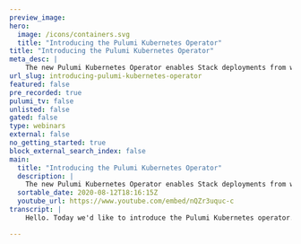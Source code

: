 ```yaml
---
preview_image:
hero:
  image: /icons/containers.svg
  title: "Introducing the Pulumi Kubernetes Operator"
title: "Introducing the Pulumi Kubernetes Operator"
meta_desc: |
    The new Pulumi Kubernetes Operator enables Stack deployments from within a cluster using Git-based workflows. 
url_slug: introducing-pulumi-kubernetes-operator
featured: false
pre_recorded: true
pulumi_tv: false
unlisted: false
gated: false
type: webinars
external: false
no_getting_started: true
block_external_search_index: false
main:
  title: "Introducing the Pulumi Kubernetes Operator"
  description: |
    The new Pulumi Kubernetes Operator enables Stack deployments from within a cluster using Git-based workflows.  This introduction demonstrates end-to-end delivery using: 1. Pulumi Stacks as a Custom Resource Definition 2. The Kubernetes Operator processing Stacks 3. Demos of Stacks managed by the Operator: AWS S3 buckets, and a Kubernetes Blue/Green app.  GET STARTED: https://pulumi.com/start
  sortable_date: 2020-08-12T18:16:15Z
  youtube_url: https://www.youtube.com/embed/nQZr3uquc-c
transcript: |
    Hello. Today we'd like to introduce the Pulumi Kubernetes operator. A new way to manage Pulumi stacks of infrastructure in Ktis. In this talk, we'll review a couple of key concepts. We'll explore what a Pulumi stack is and how it works. We'll introduce the Pulumi operator and how that fits into your workflow and then we'll demo how you can manage Pulumi stacks using the operator. In Kubernetes. A Pulumi program is an authored set of code that allows you to provision and manage infrastructure across any of the major cloud providers we support along with Cabernet's, this allows you to provision communities clusters, workloads in those clusters or even provision virtual networks, virtual machines, block storage and the rest of the service catalogs that the cloud providers support. You will house the program in what's known as the Pulumi project, which is essentially just a directory that it's accompanied by some extra content such as a meta data file to describe the run time that it's being used. In this case. If we're authoring our infrastructure in Python, it'll describe the runtime to be Python. Additionally, we'll also have package dependencies that must be installed before we can actually invoke our programs. We can take these programs and describe any infrastructure that we still choose to. This program can be instantiated in what's known as a Pulumi stack. A Pulumi stack is a way to take the same existing infrastructure code and template it or configure it based on different settings or different environments. A common pattern that folks use is to mirror their Pulumi project stacks to the target environments that those stacks are being deployed into. So you may have environments like dev staging and prod and similarly, you'll have stacks that are dev staging and prod holding configuration settings for each of those environments. This allows you to cut down on the number of duplicated code and just temporize the pieces that matter most to you. A Pulumi stack can really be described as a way to house any infrastructure that you so choose to that is supported on any of the cloud providers communities or both. This includes virtual machines within a virtual network, attaching block storage to those virtual machines, creating object storage for files, provisioning managed communities clusters such as Eksgke and A KS and you can mix and match use. However, you see fit the Pulumi co operator is a way to take a Pulumi stack and run that for you until success. What that means is we can take a stack and model it in COTIS as an API resource known as a custom resource. This is a way to extend the API resources in COTIS for custom API S that don't exist. So what we've done is we've modeled the stack to be a project that gets housed in a GIT repository that holds the Pulumi programs to describe your infrastructure upon the creation of this API resource known as the stack in kubernetes. The stack controller or the operator really is going to observe, analyze and act in a continuous reconciliation loop to make sure that these stacks are being deployed successfully. The way this works is that we will check out this Pulumi program from a git repository at a given commit. Shaw. Once we check out that code, the stack controller will run through the necessary steps in Pulumi to create the program and run it to completion in what's known as a Pulumi update. When the Pulumi update is successful, this stack will reflect any metadata information about how to work with it in the Pulumi console. And in the chance that the stack does not successfully deploy it will error inform you and the stack controller by definition will continue to try to retry to deploy the stack. Let's see how we can take an existing Pulumi program and model it as a stack custom resource in Kubernetes and have it be managed and updated by the kubernetes operator. We'll start off by using a canonical example of the typescript programming language in Pulumi to provision AWS S3 buckets on Amazon. We'll start off by importing the AWS SDK using node and M PM. Then in a for loop, we're going to create 2 S3 buckets that are publicly readable and we'll take the names of those buckets, push them into an array and export that array for other users or Pulumi programs to refer to. We'll then take this program and store it in a version control system such as GIT and upload it to a repository. Say on github, we need this to be git friendly because the way the operator works is that it'll check out a given program at a given commit. Shaw and it'll run a Pulumi update on that commits shaw until that update is successful. So in this case, in the context of cabernets and desired state, the Pulumi Cotis operator is driving towards a desired state of a successful update for a given program at the given commit and it will retry to update the program until we have success. Once that is up and running, we're going to store this on github. And we're going to create a new Pulumi program to describe how we deployed the operator and the stack using the stack custom resource. So in the first step, if you don't have a Pulumi operator, we're going to deploy it using a component resource that we've created that allows you to aggregate and manage all of the resources the operator needs holistically such as a service account for identity, a role for permissions a binding of the role to the service account. And then lastly, the deployment that describes how we actually want to roll this out here. We can see that we'll use the service account roll and binding in a new deployment for the operator that will leverage the service accounts with the given container and additional settings. Once the operator is deployed, we can create a S3 bucket by describing this program and its settings in what's known as a stack custom resource. This custom resource allows us to encapsulate the settings to pull down a given project repo at a given URL. That is GIT based, we'll take a commit and do a check out of that GIT repository and then we'll deploy it in an update using this given stack name. We can pass along settings such as access tokens and other configuration settings and we can even say, create the stack if it doesn't exist. And when we delete the stack custom resource, if we still choose to, we can also tear down all of the resources in that stack along with the stack itself. Let's see how we can deploy this to manage our S3 bucket program. So we'll start off by initializing a new as three stack. And we're going to then check out the settings that we're going to be giving it such as the axis token and blooming service to use. So we can store and manage state the stack settings such as where is the program located? In this case, here's the URL, here's the giving commit. We're going to check out and run a plume update on and the stack name that we want to use additionally, we can provide credentials such as what my aws access and secret access keys should be to work with aws. We run this configuration and do a Pulumi up to deploy the operator and the stack custom resource. once the operator is up, great, it's deployed. Now, let's inspect the operator pod. Let's do a tail on that pod. And here we'll see that the stack custom resource is starting to be processed and run through its update loop. If we don't want to look at the logs on the operator, we can see the stack itself as a resource. He would get a full output of the object as it's being updated by the operator as information is made available. We'll get information of how we can work with the stack and see its information. Great, an update's been deployed. And here we can see that we have the Perma link to go visit its update along with its outputs of the bucket names that we want to deploy. Let's see what this looks like in the console. Here's the update. A couple of buckets have been created. You can see a diff we can expect the resources. Here are the two buckets. We can inspect this on aws and see that we have the first bucket and the second bucket. We can also see on the stack, the actual commit that was deployed. In this case, an adjustment of a couple of buckets being deployed and our stack is fully up. Let's see how we can run a kubernetes blue green application that is modeled as a stack, custom resource and it's managed and updated using the Pulumi cnet's operator. We'll start off our deployment by deploying version one or the blue version of our application by targeting a particular current image tag that will be deployed. Once the application is up, we'll create a service that will front that deployment using a public load balancer on the V one deployment apps using the selector based on its labels. In this case that the application is blue at some point later. When we have an update that we want to deploy or V two green in this matter, we'll create a secondary deployment that will be on standby until we're ready to make the cut over in this V two or the green version. We're gonna target the new image tag compared to the current image tag. And once that's up and running and we're ready, we'll make the switch from V one to V two by updating the services labels from selecting V one to selecting V two. We'll take this program source and we'll store it in a GIT based version control system and upload it to a repository such as say on github, we need it to be a GIT based repository because the operator checks out the code at a given commit and will walk through running a Pulumi update on that commit. Since we're walking through a series of commits here, we can pass these changes to the operator. But let's see what that looks like before we do. So here is a visual of the commit history starting with the bottom initial commit and moving on up to the most recent changes. So in this commit, we have deployed V one of our deployments that is active and a service load balancer that's serving traffic on this commit. We'll stand up V two of the deployment or the green version that is in standby or passive mode. And when we're ready, we'll make the switch of the service selectors to go from V one to V two to cut over the traffic and not drop any packets in the process. We'll walk through these commit changes using the Pulumi grenades operator and the stack custom resource. So we'll create a new Pulumi program to manage this stack and describe it here as a custom resource that says we're going to be deploying this particular project repo at this given URL we're gonna deploy and check out this commit. And we can even do functions such as say, initialize the stack if it doesn't exist on creation or even destroy all of the stacks, infrastructure resources when the stack, custom resource gets deleted in the cluster, we can model all the settings that the stack custom resource needs such as this Pulumi api access token to work with the Pulumi service to manage and store state the settings for the stack itself such as its name repository and commit. And then we can take the actual token and model it as a secret that we pass in for the stack to use. Let's run through this deployment in a couple of steps. We'll start off by initializing this program and let's see what its configuration should be. We're going to pass in my access token. We're gonna say use this given stack name located at this repository on this commit B 19 759. So if you look here, we're going to just jump ahead to this step for the sake of time and deploy the live active version of V one with a servers load bouncer along with V two, which is just sitting on standby shortly after we'll make the switch to go from V one service to the V two service. Let's set this config let's do it. Pull me up. This will go off and deploy the stack custom resource in the cluster and with the operator already running, it will process the stack and deploy a pluming update on it until completion. Let's inspect the community's operator by looking at its logs. So I'll follow the community operator and see all of the live output as it makes itself available. If this is too noisy, we can also see the information on the stack, custom resource itself. We can do a get stack and watch all these changes happen as they deploy shortly. We'll get some more information from the new updates as these updates are made available. Let's jump into what our console looks like if we want to see another live view. So here's our V two of our deployment that's being stood up as we speak, we can inspect all of the changes that are happening. In this case, we're standing up both versions of the deployment where the service is initially targeting V ONE as updates are made available, you will get information such as the Perma link of the update that was made the state or the desired state here, which is the commit that we're checking out and running a plume update on and any outputs that the stack may have exported such as the URL end point of the service. Let's go ahead and take this URL and do a curl on it to see if our V one is actually functional. We'll do overall true, do curl on the end point and we get the output that we're running the current tag of our V one blue deployment. Great. If we want to see what this looks like as we saw earlier, we can jump into the console and see all the information as such as what resources were created. Its names, this information, any timeline of activity that may have occurred. Great. When we're ready to make the switch over, we're going to update the commit to switch from V one to V two. And the operator will deploy that for us using the community's operator. So we will do a Pulumi config to show the current settings. We're gonna update this commit to the switch over, commit F four BF. And we'll run a second plumy update on that program notice on the right. So we are actively pulling our endpoint for its version in a bit. We should see the cut over from V one to V two happen seamlessly. We can do the stack yet again to see any changes. So this is the previous stack. But shortly as the updates are made available to the system in, it'll be updating the stack as well. So as we see the cut over of traffic from the blue version to the green version has happened and we haven't dropped any packets in the process. Our blue green deployment is functioning as expected on the left. You'll see that as the blue green deployment was rolled out and it was successful. We can see information such as the deployments in the console. And we can see that we made the switch from V one to V two, we can get a richer diff of what that looks like. And we can even inspect this commit to see what changes actually took place. We went from V one labels to V two labels. Great. As you can see, we deployed a blue green deployment seamlessly through community operators and modeling our program as a stack custom resource. We've seen how we can model Pulumi programs in Cotis in a first class approach, we can encapsulate the program stack settings using the stack custom resource in Cobert that is managed and updated by the Pulumi communities operator to seamlessly run Pulumi up on all of your programs at a given commit. This is great for continuous delivery settings as well as automation systems. If you'd like to check out the code and more examples for the operator, please check out our GB repository and for even more examples of the types of programs and infrastructure you can manage using Pulumi and the Pulumi Cober operator. Check out our Pulumi Examples repository on github for examples on infrastructure containers and more. Thanks.

---
```


